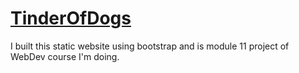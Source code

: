 # [TinderOfDogs](https://rahulib5.github.io/TinderOfDogs/)
I built this static website using bootstrap and is module 11 project of WebDev course I'm doing.
